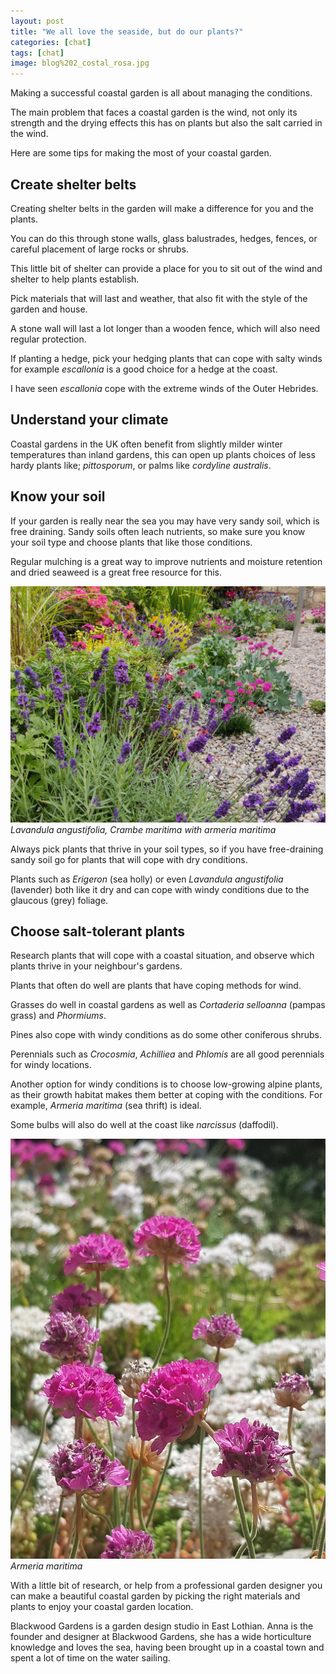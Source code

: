 ```yaml
---
layout: post
title: "We all love the seaside, but do our plants?"
categories: [chat]
tags: [chat]
image: blog%202_costal_rosa.jpg
---
```

Making a successful coastal garden is all about managing the conditions. 

The main problem that faces a coastal garden is the wind, not only its strength and the drying effects this has on plants but also the salt carried in the wind. 

Here are some tips for making the most of your coastal garden.
## Create shelter belts

Creating shelter belts in the garden will make a difference for you and the plants. 

You can do this through stone walls, glass balustrades, hedges, fences, or careful placement of large rocks or shrubs. 

This little bit of shelter can provide a place for you to sit out of the wind and shelter to help plants establish.

Pick materials that will last and weather, that also fit with the style of the garden and house. 

A stone wall will last a lot longer than a wooden fence, which will also need regular protection. 

If planting a hedge, pick your hedging plants that can cope with salty winds for example *escallonia* is a good choice for a hedge at the coast. 

I have seen *escallonia* cope with the extreme winds of the Outer Hebrides.

## Understand your climate
Coastal gardens in the UK often benefit from slightly milder winter temperatures than inland gardens, this can open up plants choices of less hardy plants like; *pittosporum*, or palms like *cordyline australis*.

## Know your soil 
If your garden is really near the sea you may have very sandy soil, which is free draining. Sandy soils often leach nutrients, so make sure you know your soil type and choose plants that like those conditions. 

Regular mulching is a great way to improve nutrients and moisture retention and dried seaweed is a great free resource for this.

![Lavandula and maritima](/assets/img/blog%202costal_Planting.jpg)
*Lavandula angustifolia, Crambe maritima with armeria maritima*

Always pick plants that thrive in your soil types, so if you have free-draining sandy soil go for plants that will cope with dry conditions. 

Plants such as *Erigeron* (sea holly) or even *Lavandula angustifolia* (lavender) both like it dry and can cope with windy conditions due to the glaucous (grey) foliage.

## Choose salt-tolerant plants 
Research plants that will cope with a coastal situation, and observe which plants thrive in your neighbour's gardens. 

Plants that often do well are plants that have coping methods for wind. 

Grasses do well in coastal gardens as well as *Cortaderia selloanna* (pampas grass) and *Phormiums*. 

Pines also cope with windy conditions as do some other coniferous shrubs.

Perennials such as *Crocosmia*, *Achilliea* and *Phlomis* are all good perennials for windy locations. 

Another option for windy conditions is to choose low-growing alpine plants, as their growth habitat makes them better at coping with the conditions. 
For example, *Armeria maritima* (sea thrift) is ideal. 

Some bulbs will also do well at the coast like *narcissus* (daffodil).

![Almeria Maritima](/assets/img/blog%202_costal_armeria.jpg)
*Armeria maritima*

With a little bit of research, or help from a professional garden designer you can make a beautiful coastal garden by picking the right materials and plants to enjoy your coastal garden location.

 Blackwood Gardens is a garden design studio in East Lothian. Anna is the founder and designer at Blackwood Gardens, she has a wide horticulture knowledge and loves the sea, having been brought up in a coastal town and spent a lot of time on the water sailing.